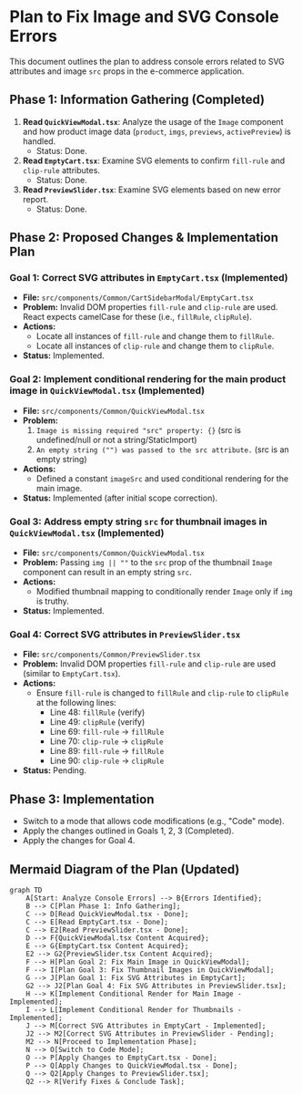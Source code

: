 # Plan to Fix Image and SVG Console Errors

This document outlines the plan to address console errors related to SVG attributes and image `src` props in the e-commerce application.

## Phase 1: Information Gathering (Completed)

1.  **Read `QuickViewModal.tsx`**: Analyze the usage of the `Image` component and how product image data (`product`, `imgs`, `previews`, `activePreview`) is handled.
    *   Status: Done.
2.  **Read `EmptyCart.tsx`**: Examine SVG elements to confirm `fill-rule` and `clip-rule` attributes.
    *   Status: Done.
3.  **Read `PreviewSlider.tsx`**: Examine SVG elements based on new error report.
    *   Status: Done.

## Phase 2: Proposed Changes & Implementation Plan

### Goal 1: Correct SVG attributes in `EmptyCart.tsx` (Implemented)

*   **File:** `src/components/Common/CartSidebarModal/EmptyCart.tsx`
*   **Problem:** Invalid DOM properties `fill-rule` and `clip-rule` are used. React expects camelCase for these (i.e., `fillRule`, `clipRule`).
*   **Actions:**
    *   Locate all instances of `fill-rule` and change them to `fillRule`.
    *   Locate all instances of `clip-rule` and change them to `clipRule`.
*   **Status:** Implemented.

### Goal 2: Implement conditional rendering for the main product image in `QuickViewModal.tsx` (Implemented)

*   **File:** `src/components/Common/QuickViewModal.tsx`
*   **Problem:**
    1.  `Image is missing required "src" property: {}` (src is undefined/null or not a string/StaticImport)
    2.  `An empty string ("") was passed to the src attribute.` (src is an empty string)
*   **Actions:**
    *   Defined a constant `imageSrc` and used conditional rendering for the main image.
*   **Status:** Implemented (after initial scope correction).

### Goal 3: Address empty string `src` for thumbnail images in `QuickViewModal.tsx` (Implemented)

*   **File:** `src/components/Common/QuickViewModal.tsx`
*   **Problem:** Passing `img || ""` to the `src` prop of the thumbnail `Image` component can result in an empty string `src`.
*   **Actions:**
    *   Modified thumbnail mapping to conditionally render `Image` only if `img` is truthy.
*   **Status:** Implemented.

### Goal 4: Correct SVG attributes in `PreviewSlider.tsx`

*   **File:** `src/components/Common/PreviewSlider.tsx`
*   **Problem:** Invalid DOM properties `fill-rule` and `clip-rule` are used (similar to `EmptyCart.tsx`).
*   **Actions:**
    *   Ensure `fill-rule` is changed to `fillRule` and `clip-rule` to `clipRule` at the following lines:
        *   Line 48: `fillRule` (verify)
        *   Line 49: `clipRule` (verify)
        *   Line 69: `fill-rule` -> `fillRule`
        *   Line 70: `clip-rule` -> `clipRule`
        *   Line 89: `fill-rule` -> `fillRule`
        *   Line 90: `clip-rule` -> `clipRule`
*   **Status:** Pending.

## Phase 3: Implementation

*   Switch to a mode that allows code modifications (e.g., "Code" mode).
*   Apply the changes outlined in Goals 1, 2, 3 (Completed).
*   Apply the changes for Goal 4.

## Mermaid Diagram of the Plan (Updated)

```mermaid
graph TD
    A[Start: Analyze Console Errors] --> B{Errors Identified};
    B --> C[Plan Phase 1: Info Gathering];
    C --> D[Read QuickViewModal.tsx - Done];
    C --> E[Read EmptyCart.tsx - Done];
    C --> E2[Read PreviewSlider.tsx - Done];
    D --> F{QuickViewModal.tsx Content Acquired};
    E --> G{EmptyCart.tsx Content Acquired};
    E2 --> G2{PreviewSlider.tsx Content Acquired};
    F --> H[Plan Goal 2: Fix Main Image in QuickViewModal];
    F --> I[Plan Goal 3: Fix Thumbnail Images in QuickViewModal];
    G --> J[Plan Goal 1: Fix SVG Attributes in EmptyCart];
    G2 --> J2[Plan Goal 4: Fix SVG Attributes in PreviewSlider.tsx];
    H --> K[Implement Conditional Render for Main Image - Implemented];
    I --> L[Implement Conditional Render for Thumbnails - Implemented];
    J --> M[Correct SVG Attributes in EmptyCart - Implemented];
    J2 --> M2[Correct SVG Attributes in PreviewSlider - Pending];
    M2 --> N[Proceed to Implementation Phase];
    N --> O[Switch to Code Mode];
    O --> P[Apply Changes to EmptyCart.tsx - Done];
    P --> Q[Apply Changes to QuickViewModal.tsx - Done];
    Q --> Q2[Apply Changes to PreviewSlider.tsx];
    Q2 --> R[Verify Fixes & Conclude Task];
